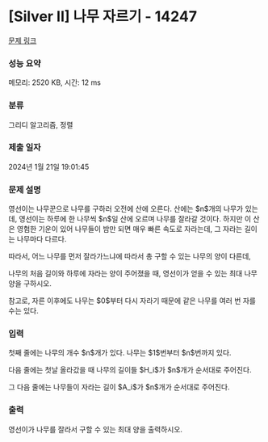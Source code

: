 # [Silver II] 나무 자르기 - 14247 

[문제 링크](https://www.acmicpc.net/problem/14247) 

### 성능 요약

메모리: 2520 KB, 시간: 12 ms

### 분류

그리디 알고리즘, 정렬

### 제출 일자

2024년 1월 21일 19:01:45

### 문제 설명

<p>영선이는 나무꾼으로 나무를 구하러 오전에 산에 오른다. 산에는 $n$개의 나무가 있는데, 영선이는 하루에 한 나무씩 $n$일 산에 오르며 나무를 잘라갈 것이다. 하지만 이 산은 영험한 기운이 있어 나무들이 밤만 되면 매우 빠른 속도로 자라는데, 그 자라는 길이는 나무마다 다르다.</p>

<p>따라서, 어느 나무를 먼저 잘라가느냐에 따라서 총 구할 수 있는 나무의 양이 다른데,</p>

<p>나무의 처음 길이와 하루에 자라는 양이 주어졌을 때, 영선이가 얻을 수 있는 최대 나무양을 구하시오.</p>

<p>참고로, 자른 이후에도 나무는 $0$부터 다시 자라기 때문에 같은 나무를 여러 번 자를 수는 있다.</p>

### 입력 

 <p>첫째 줄에는 나무의 개수 $n$개가 있다. 나무는 $1$번부터 $n$번까지 있다.</p>

<p>다음 줄에는 첫날 올라갔을 때 나무의 길이들 $H_i$가 $n$개가 순서대로 주어진다.</p>

<p>그 다음 줄에는 나무들이 자라는 길이 $A_i$가 $n$개가 순서대로 주어진다.</p>

### 출력 

 <p>영선이가 나무를 잘라서 구할 수 있는 최대 양을 출력하시오.</p>

